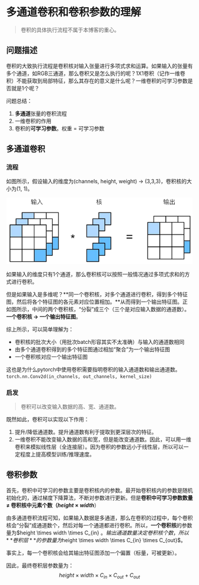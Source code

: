 # 多通道卷积和卷积参数的理解

> 卷积的具体执行流程不属于本博客的重心。

## 问题描述

卷积的大致执行流程是卷积核对输入张量进行多项式求和运算。如果输入的张量有多个通道，如RGB三通道，那么卷积又是怎么执行的呢？1X1卷积（记作一维卷积）不能获取到局部特征，那么其存在的意义是什么呢？一维卷积的可学习参数是否就是1个呢？

问题总结：

1. **多通道**张量的卷积流程
2. 一维卷积的作用
3. 卷积的**可学习参数**。权重 = 可学习参数

## 多通道卷积

### 流程

如图所示，假设输入的维度为(channels, height, weight)  $\rightarrow$ (3,3,3)，卷积核的大小为(1, 1)。

![conv_1x1-removebg-preview](./多通道卷积和卷积参数的理解.assets/conv_1x1-removebg-preview.png)

如果输入的维度只有1个通道，那么卷积核可以按照一般情况通过多项式求和的方式进行卷积。

但是如果输入是多维呢？**同一个卷积核，对多个通道进行卷积，得到多个特征图，然后将各个特征图的各元素对应位置相加。**从而得到一个输出特征图。正如图所示，中间的两个卷积核，“分裂”成三个（三个是对应输入数据的通道数）。**一个卷积核   $\rightarrow$  一个输出特征图**。 

综上所示，可以简单理解为：

- 卷积核的批次大小（用批次batch形容其实不太准确）与输入的通道数相同
- 由多个通道卷积得到的多个特征图通过相加“聚合”为一个输出特征图
- 一个卷积核对应一个输出特征图

这也是为什么pytorch中使用卷积需要指明卷积的输入通道数和输出通道数。`torch.nn.Conv2d(in_channels, out_channels, kernel_size)`

### 启发

> 卷积可以改变输入数据的高、宽、通道数。

既然如此，卷积可以实现以下作用：

1. 提升/降低通道数。提升通道数有利于提取到更深层次的特征。
2. 一维卷积不能改变输入数据的高和宽，但是能改变通道数。因此，可以用一维卷积来模拟线性层（全连接层）。因为卷积的参数远小于线性层，所以可以一定程度上提高模型训练/推理速度。

## 卷积参数

首先，卷积中可学习的参数主要是卷积核内的参数。最开始卷积核内的参数是随机初始化的，通过梯度下降算法，不断对参数进行更新。但是**卷积中可学习参数数量 $\not=$ 卷积核中元素个数（$height \times width$**）

由多通道卷积流程可知，如果输入数据是多通道，那么在卷积的过程中，每个卷积核会“分裂”成通道数个，然后对每一个通道都进行卷积。所以，**一个卷积核**的参数量为$height \times width \times C_{in} $。输出通道数量决定卷积核个数，所以**卷积层**的参数量为$height \times width \times C_{in} \times C_{out}$。

事实上，每一个卷积核会给其输出特征图添加一个偏置（标量，可被更新）。

因此，最终卷积层参数量为：
$$
height \times width \times C_{in} \times C_{out} + C_{out}
$$
